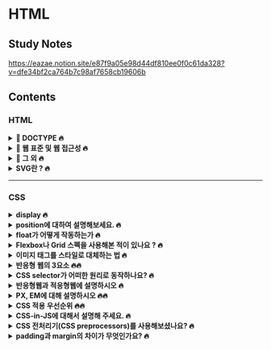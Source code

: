 # HTML

## Study Notes

https://eazae.notion.site/e87f9a05e98d44df810ee0f0c61da328?v=dfe34bf2ca764b7c98af7658cb19606b

## <b>Contents</b>

### **HTML**

<details> 
<summary><b>🍄 DOCTYPE 🔥</b></summary>

- DOCTYPE에 대하여 설명하시오
- meta 태그에 대해서 알고 있나요?
- meta 태그의 요소에 대해서 아는대로 말해보세요

</details>
<details> 
<summary><b>🍄 웹 표준 및 웹 접근성 🔥</b></summary>

- 웹 표준이란?
- HTML5에서 추가된 내용이 있나요?
- 웹 접근성이란?
- 웹 접근성에 맞는 마크업 예시 몇가지 말해보시오
- 시멘틱 태그란 무엇인가 왜 사용하는가
- 텍스트 관련 태그
- SEO란 무엇인가?
- Button 태그의 Default type은 무엇인가?
- Section 태그와 article 태그의 차이점

</details>
<details> 
<summary><b>🍄 그 외 🔥</b></summary>

- 이미지 크기가 클 경우 렌더링 속도가 느려질텐데 이를 개선하기 위한 방법
- UI란 무엇인지 설명하시오

</details>
<details> 
<summary><b>SVG란 ? 🔥</b></summary>

- SVG 장점과 단점
- SVG 내부 도형에 대해 아는게 있나요?

</details>
<hr/>

### **CSS**

<details> 
<summary><b>display 🔥</b></summary>

- block
- inline
- inline-block
- none

</details>
<details> 
<summary><b>position에 대하여 설명해보세요. 🔥</b></summary>

- static
- relative
- fixed
- absolute

</details>
<details> 
<summary><b>float가 어떻게 작동하는가 🔥</b></summary>

</details>
<details> 
<summary><b>Flexbox나 Grid 스펙을 사용해본 적이 있나요 ? 🔥</b></summary>

- flex 를 사용하는 이유가 무엇인가요?
- Grid를 사용하는 이유가 무엇인가요?

</details>
<details> 
<summary><b>이미지 태그를 스타일로 대체하는 법 🔥</b></summary>

</details>
<details> 
<summary><b>반응형 웹의 3요소 🔥🔥</b></summary>

</details>
<details> 
<summary><b>CSS selector가 어떠한 원리로 동작하나요? 🔥</b></summary>

</details>
<details> 
<summary><b>반응형웹과 적응형웹에 설명하시오 🔥</b></summary>

- 반응형 웹이란? 🔥
- 적응형 웹이란?

</details>
<details> 
<summary><b>PX, EM에 대해 설명하시오 🔥🔥</b></summary>

- 절대단위
- 상대단위
- px
- em
- ex
- %
- pt

</details>
<details> 
<summary><b>CSS 적용 우선순위 🔥🔥</b></summary>

</details>
<details> 
<summary><b>CSS-in-JS에 대해서 설명해 주세요. 🔥</b></summary>

</details>
<details> 
<summary><b>CSS 전처리기(CSS preprocessors)를 사용해보셨나요? 🔥</b></summary>

- 사용해봤다면 장점과 단점

</details>
<details> 
<summary><b>padding과 margin의 차이가 무엇인가요? 🔥</b></summary>

- padding에 대하여
- margin에 대하여

</details>

